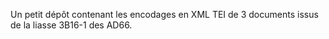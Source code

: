 Un petit dépôt contenant les encodages en XML TEI de 3 documents issus de la liasse 3B16-1 des AD66. 
